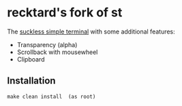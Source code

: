 # recktard's fork of st

The [suckless simple terminal](https://st.suckless.org/) with some additional features:

+ Transparency (alpha)
+ Scrollback with mousewheel
+ Clipboard 

## Installation

```
make clean install  (as root)
```

